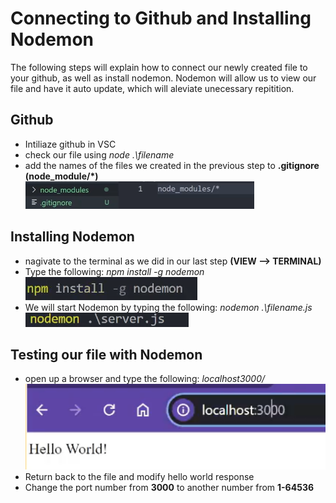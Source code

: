 # Connecting to Github and Installing Nodemon

The following steps will explain how to connect our newly created file to your github, as well as install nodemon.
Nodemon will allow us to view our file and have it auto update, which will aleviate unecessary repitition.

## Github
- Intiliaze github in VSC
- check our file using *node .\filename*
- add the names of the files we created in the previous step to **.gitignore (node_module/*)**
![gitIgnore](/Task2/.gitIgnore(7).png)
  
## Installing Nodemon
- nagivate to the terminal as we did in our last step **(VIEW --> TERMINAL)**
- Type the following: *npm install -g nodemon*
![Nodemon](/Task2/Nodemon.png)
- We will start Nodemon by typing the following: *nodemon .\filename.js*
![NodemonServer](/Task2/NodemonServer.png)

## Testing our file with Nodemon
- open up a browser and type the following: *localhost3000/*
![TestingServer](/Task2/serverTest.png)
- Return back to the file and modify hello world response 
- Change the port number from **3000** to another number from **1-64536**
